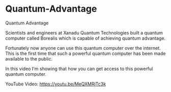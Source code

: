 # Quantum-Advantage
Quantum Advantage

Scientists and engineers at Xanadu Quantum Technologies built a quantum computer called Borealis which is capable of achieving quantum advantage.

Fortunately now anyone can use this quantum computer over the internet.
This is the first time that such a powerful quantum computer has been made available to the public.

In this video I'm showing that how you can get access to this powerful quantum computer.

YouTube Video: https://youtu.be/MeQXMRjTc3k
